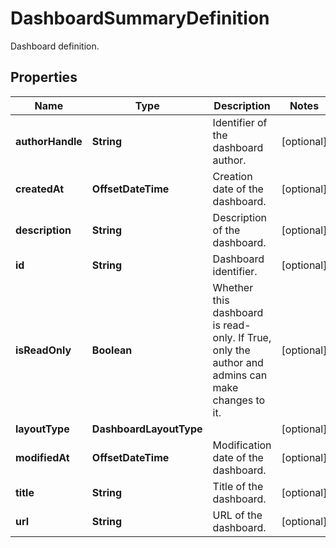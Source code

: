 

# DashboardSummaryDefinition

Dashboard definition.

## Properties

Name | Type | Description | Notes
------------ | ------------- | ------------- | -------------
**authorHandle** | **String** | Identifier of the dashboard author. |  [optional]
**createdAt** | **OffsetDateTime** | Creation date of the dashboard. |  [optional]
**description** | **String** | Description of the dashboard. |  [optional]
**id** | **String** | Dashboard identifier. |  [optional]
**isReadOnly** | **Boolean** | Whether this dashboard is read-only. If True, only the author and admins can make changes to it. |  [optional]
**layoutType** | **DashboardLayoutType** |  |  [optional]
**modifiedAt** | **OffsetDateTime** | Modification date of the dashboard. |  [optional]
**title** | **String** | Title of the dashboard. |  [optional]
**url** | **String** | URL of the dashboard. |  [optional]



